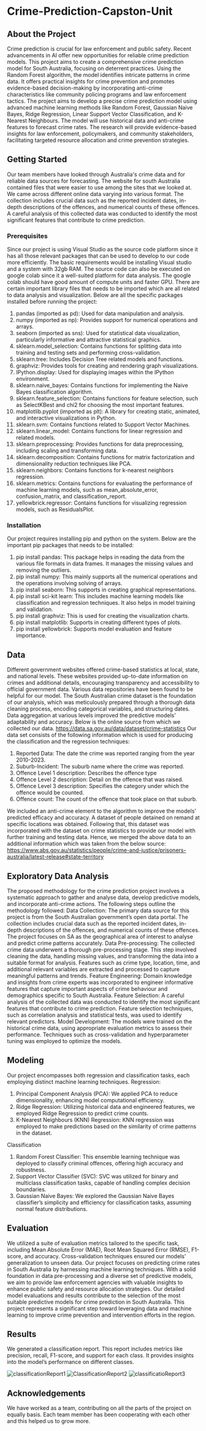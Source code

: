 # Crime-Prediction-Capston-Unit
## About the Project
Crime prediction is crucial for law enforcement and public safety. Recent advancements in AI offer new opportunities for reliable crime prediction models. This project aims to create a comprehensive crime prediction model for South Australia, focusing on deterrent practices. Using the Random Forest algorithm, the model identifies intricate patterns in crime data. It offers practical insights for crime prevention and promotes evidence-based decision-making by incorporating anti-crime characteristics like community policing programs and law enforcement tactics.
The project aims to develop a precise crime prediction model using advanced machine learning methods like Random Forest, Gaussian Naive Bayes, Ridge Regression, Linear Support Vector Classification, and K-Nearest Neighbours. The model will use historical data and anti-crime features to forecast crime rates. The research will provide evidence-based insights for law enforcement, policymakers, and community stakeholders, facilitating targeted resource allocation and crime prevention strategies.

## Getting Started
Our team members have looked through Australia's crime data and for reliable data sources for forecasting. The website for south Australia contained files that were easier to use among the sites that we looked at. We came across different online data varying into various format. The collection includes crucial data such as the reported incident dates, in-depth descriptions of the offences, and numerical counts of these offences. A careful analysis of this collected data was conducted to identify the most significant features that contribute to crime prediction.

### Prerequisites
Since our project is using Visual Studio as the source code platform since it has all those relevant packages that can be used to develop to our code more efficiently. The basic requirements would be installing Visual studio and a system with 32gb RAM. The source code can also be executed on google colab since it a well-suited platform for data analysis. The google colab should have good amount of compute units and faster GPU. There are certain important library files that needs to be imported which are all related to data analysis and visualization. Below are all the specific packages installed before running the project:

1. pandas (imported as pd): Used for data manipulation and analysis.
2. numpy (imported as np): Provides support for numerical operations and arrays.
3. seaborn (imported as sns): Used for statistical data visualization, particularly informative and attractive statistical graphics.
4. sklearn.model_selection: Contains functions for splitting data into training and testing sets and performing cross-validation.
5. sklearn.tree: Includes Decision Tree related models and functions.
6. graphviz: Provides tools for creating and rendering graph visualizations.
7. IPython.display: Used for displaying images within the IPython environment.
8. sklearn.naive_bayes: Contains functions for implementing the Naive Bayes classification algorithm.
9. sklearn.feature_selection: Contains functions for feature selection, such as SelectKBest and chi2 for choosing the most important features.
10. matplotlib.pyplot (imported as plt): A library for creating static, animated, and interactive visualizations in Python.
11. sklearn.svm: Contains functions related to Support Vector Machines.
12. sklearn.linear_model: Contains functions for linear regression and related models.
13. sklearn.preprocessing: Provides functions for data preprocessing, including scaling and transforming data.
14. sklearn.decomposition: Contains functions for matrix factorization and dimensionality reduction techniques like PCA.
15. sklearn.neighbors: Contains functions for k-nearest neighbors regression.
16. sklearn.metrics: Contains functions for evaluating the performance of machine learning models, such as mean_absolute_error, confusion_matrix, and classification_report.
17. yellowbrick.regressor: Contains functions for visualizing regression models, such as ResidualsPlot.

### Installation
Our project requires installing pip and python on the system. Below are the important pip packages that needs to be installed:
1. pip install pandas: This package helps in reading the data from the various file formats in data frames. It manages the missing values and removing the outliers.
2. pip install numpy: This mainly supports all the numerical operations and the operations involving solving of arrays.
3. pip install seaborn: This supports in creating graphical representations.
4. pip install sci-kit learn: This includes machine learning models like classification and regression techniques. It also helps in model training and validation. 
5. pip install graphviz: This is used for creating the visualization charts.
6. pip install matplotlib: Supports in creating different types of plots.
7. pip install yellowbrick: Supports model evaluation and feature importance. 

## Data

Different government websites offered crime-based statistics at local, state, and national levels. These websites provided up-to-date information on crimes and additional details, encouraging transparency and accessibility to official government data. Various data repositories have been found to be helpful for our model. The South Australian crime dataset is the foundation of our analysis, which was meticulously prepared through a thorough data cleaning process, encoding categorical variables, and structuring dates. Data aggregation at various levels improved the predictive models’ adaptability and accuracy. Below is the online source from which we collected our data. 
https://data.sa.gov.au/data/dataset/crime-statistics
Our data set consists of the following information which is used for producing the classification and the regression techniques:
1. Reported Data: The date the crime was reported ranging from the year 2010-2023.
2. Suburb-Incident: The suburb name where the crime was reported.
3. Offence Level 1 description: Describes the offence type
4. Offence Level 2 description: Detail on the offence that was raised.
5. Offence Level 3 description: Specifies the category under which the offence would be counted.
6. Offence count: The count of the offence that took place on that suburb.

We included an anti-crime element to the algorithm to improve the models’ predicted efficacy and accuracy. A dataset of people detained on remand at specific locations was obtained. Following that, this dataset was incorporated with the dataset on crime statistics to provide our model with further training and testing data. Hence, we merged the above data to an additional information which was taken from the below source:
https://www.abs.gov.au/statistics/people/crime-and-justice/prisoners-australia/latest-release#state-territory 

## Exploratory Data Analysis
The proposed methodology for the crime prediction project involves a systematic approach to gather and analyse data, develop predictive models, and incorporate anti-crime actions.
The following steps outline the methodology followed:
Data Collection: The primary data source for this project is from the South Australian government’s open data portal. The collection includes crucial data such as the reported incident dates, in-depth descriptions of the offences, and numerical counts of these offences. The project focuses on SA as the geographical area of interest to analyse and predict crime patterns accurately.
Data Pre-processing: The collected crime data underwent a thorough pre-processing stage. This step involved cleaning the data, handling missing values, and transforming the data into a suitable format for analysis. Features such as crime type, location, time, and additional relevant variables are extracted and processed to capture meaningful patterns and trends.
Feature Engineering: Domain knowledge and insights from crime experts was incorporated to engineer informative features that capture important aspects of crime behaviour and demographics specific to South Australia.
Feature Selection: A careful analysis of the collected data was conducted to identify the most significant features that contribute to crime prediction. Feature selection techniques, such as correlation analysis and statistical tests, was used to identify relevant predictors.
Model Development: The models were trained on the historical crime data, using appropriate evaluation metrics to assess their performance. Techniques such as cross-validation and hyperparameter tuning was employed to optimize the models.



## Modeling
Our project encompasses both regression and classification tasks, each employing distinct machine learning techniques.
Regression: 
1. Principal Component Analysis (PCA): We applied PCA to reduce dimensionality, enhancing model computational efficiency.
2. Ridge Regression: Utilizing historical data and engineered features, we employed Ridge Regression to predict crime counts.
3. K-Nearest Neighbours (KNN) Regression: KNN regression was employed to make predictions based on the similarity of crime patterns in the dataset.

Classification
1. Random Forest Classifier: This ensemble learning technique was deployed to classify criminal offences, offering high accuracy and robustness.
2. Support Vector Classifier (SVC): SVC was utilized for binary and multiclass classification tasks, capable of handling complex decision boundaries.
3. Gaussian Naive Bayes: We explored the Gaussian Naive Bayes classifier’s simplicity and efficiency for classification tasks, assuming normal feature distributions.

## Evaluation

We utilized a suite of evaluation metrics tailored to the specific task, including Mean Absolute Error (MAE), Root Mean Squared Error (RMSE), F1-score, and accuracy. Cross-validation techniques ensured our models’ generalization to unseen data. Our project focuses on predicting crime rates in South Australia by harnessing machine learning techniques. With a solid foundation in data pre-processing and a diverse set of predictive models, we aim to provide law enforcement agencies with valuable insights to enhance public safety and resource allocation strategies. Our detailed model evaluations and results contribute to the selection of the most suitable predictive models for crime prediction in South Australia. This project represents a significant step toward leveraging data and machine learning to improve crime prevention and intervention efforts in the region.

## Results
We generated a classification report. This report includes metrics like precision, recall, F1-score, and support for each class. It provides insights into the model’s performance on different classes.
 

![classificationReport1](https://github.com/AdibaHasin/Crime-Prediction-Capston-Unit-/assets/44343038/cd7b6e4b-03e2-45d2-8d04-4cde6ceb5431)
![ClassificationReport2](https://github.com/AdibaHasin/Crime-Prediction-Capston-Unit-/assets/44343038/7d4840f7-bad7-4da1-bcbe-4956a9d1fcb0)
![classificatioReport3](https://github.com/AdibaHasin/Crime-Prediction-Capston-Unit-/assets/44343038/6f777933-8da4-427b-bd30-d4aa50b9d32f)


## Acknowledgements
We have worked as a team, contributing on all the parts of the project on equally basis. Each team member has been cooperating with each other and this helped us to grow more.
